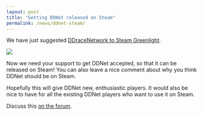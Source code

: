 ```yaml
---
layout: post
title: "Getting DDNet released on Steam"
permalink: /news/ddnet-steam/
---
```

We have just suggested [DDraceNetwork to Steam Greenlight](http://steamcommunity.com/sharedfiles/filedetails/?id=506147661).

[<img class="demo" src="/ddnet-to-greenlight.svg" />](http://steamcommunity.com/sharedfiles/filedetails/?id=506147661)

Now we need your support to get DDNet accepted, so that it can be released on Steam! You can also leave a nice comment about why you think DDNet should be on Steam.

Hopefully this will give DDNet new, enthusiastic players. It would also be nice to have for all the existing DDNet players who want to use it on Steam.

Discuss this [on the forum](http://forum.ddnet.tw/viewtopic.php?f=3&t=2125).
